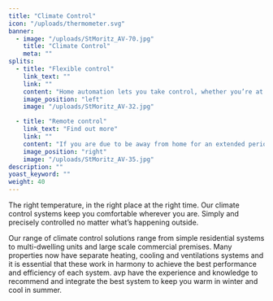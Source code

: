 ```yaml
---
title: "Climate Control"
icon: "/uploads/thermometer.svg"
banner: 
  - image: "/uploads/StMoritz_AV-70.jpg"
    title: "Climate Control"
    meta: ""
splits: 
  - title: "Flexible control"
    link_text: ""
    link: ""
    content: "Home automation lets you take control, whether you’re at home or away. Every thermostat in your house can be controlled from your mobile phone or tablet, allowing you adjust the temperature and schedule in response to programmed events – for example if your blinds or curtains automatically close, or if the home entertainment system is activated.<br /><br />Use your voice or mobile app to adjust the climate in multiple zones.  These energy efficient devices allow you to easily select which areas of the home should be heated, and when."
    image_position: "left"
    image: "/uploads/StMoritz_AV-32.jpg"

  - title: "Remote control"
    link_text: "Find out more"
    link: ""
    content: "If you are due to be away from home for an extended period, activate the ‘holiday’ schedule and the climate control will go into sleep mode, waking itself up on a timer so that the house is at the right temperature for when you return home. The system will continue to regulate your home whilst you’re away, protecting it from freezing temperatures in the winter."
    image_position: "right"
    image: "/uploads/StMoritz_AV-35.jpg"
description: ""
yoast_keyword: ""
weight: 40
---
```


The right temperature, in the right place at the right time.  Our climate control systems keep you comfortable wherever you are.  Simply and precisely controlled no matter what’s happening outside.

Our range of climate control solutions range from simple residential systems to multi-dwelling units and large scale commercial premises. Many properties now have separate heating, cooling and ventilations systems and it is essential that these work in harmony to achieve the best performance and efficiency of each system. avp have the experience and knowledge to recommend and integrate the best system to keep you warm in winter and cool in summer.